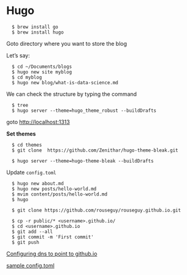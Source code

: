 # Hugo

```
  $ brew install go
  $ brew install hugo
```

Goto directory where you want to store the blog

Let’s say: 
```
  $ cd ~/Documents/blogs
  $ hugo new site myblog
  $ cd myblog
  $ hugo new blog/what-is-data-science.md
```

We can check the structure by typing the command 
```
  $ tree
  $ hugo server --theme=hugo_theme_robust --buildDrafts
```

goto [http://localhost:1313](http://localhost:1313)

**Set themes**

```
  $ cd themes
  $ git clone  https://github.com/Zenithar/hugo-theme-bleak.git

  $ hugo server --theme=hugo-theme-bleak --buildDrafts
```

Update `config.toml`

```
  $ hugo new about.md
  $ hugo new posts/hello-world.md
  $ mvim content/posts/hello-world.md
  $ hugo

  $ git clone https://github.com/rouseguy/rouseguy.github.io.git

  $ cp -r public/* <username>.github.io/
  $ cd <username>.github.io
  $ git add --all
  $ git commit -m 'First commit'
  $ git push
```

[Configuring dns to point to github.io](https://www.namecheap.com/support/knowledgebase/article.aspx/9645/2208/how-do-i-link-my-domain-to-github-pages)


[sample config.toml](https://gist.github.com/rouseguy/ad866ce15064d81c5dc752ca9c15255e)

